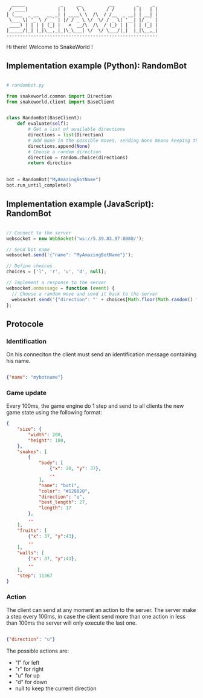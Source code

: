 
      _____             _     __          __        _     _ 
     / ____|           | |    \ \        / /       | |   | |
    | (___  _ __   __ _| | ____\ \  /\  / /__  _ __| | __| |
     \___ \| '_ \ / _` | |/ / _ \ \/  \/ / _ \| '__| |/ _` |
     ____) | | | | (_| |   <  __/\  /\  / (_) | |  | | (_| |
    |_____/|_| |_|\__,_|_|\_\___| \/  \/ \___/|_|  |_|\__,_|
    --------------------------------------------------------


Hi there! Welcome to SnakeWorld !


## Implementation example (Python): RandomBot

```python

# randombot.py

from snakeworld.common import Direction
from snakeworld.client import BaseClient


class RandomBot(BaseClient):
    def evaluate(self):
        # Get a list of available directions
        directions = list(Direction)
        # Add None in the possible moves, sending None means keeping the current direction
        directions.append(None)
        # Choose a random direction
        direction = random.choice(directions)
        return direction
        

bot = RandomBot("MyAmazingBotName")
bot.run_until_complete()
```


## Implementation example (JavaScript): RandomBot


```js

// Connect to the server
websocket = new WebSocket('ws://5.39.83.97:8080/');

// Send bot name
websocket.send('{"name": "MyAmazingBotName"}');

// Define choices
choices = ['l', 'r', 'u', 'd', null];

// Implement a response to the server
websocket.onmessage = function (event) {
  // Choose a random move and send it back to the server
  websocket.send('{"direction": "' + choices[Math.floor(Math.random() * choices.length)] + '"}');
};
```


## Protocole


### Identification

On his conneciton the client must send an identification message containing his
name.

```json

{"name": "mybotname"}
```


### Game update

Every 100ms, the game engine do 1 step and send to all clients the new game state
using the following format:

```json
{
    "size": {
        "width": 200,
        "height": 100,
    },
    "snakes": [
        {
            "body": [
                {"x": 20, "y": 37},
                ..
            ],
            "name": "bot1",
            "color": "#128020",
            "direction": "u",
            "best_length": 27,
            "length": 17
        },
        ..
    ],
    "fruits": [
        {"x": 37, "y":43},
        ..
    ],
    "walls": [
        {"x": 37, "y":43},
        ..
    ],
    "step": 11367
}
```


### Action


The client can send at any moment an action to the server. The server make a step
every 100ms, in case the client send more than one action in less than 100ms the
server will only execute the last one.


```json

{"direction": "u"}
```

The possible actions are:

* "l" for left
* "r" for right
* "u" for up
* "d" for down
* null to keep the current direction
